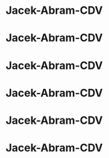 # Jacek-Abram-CDV
# Jacek-Abram-CDV
# Jacek-Abram-CDV
# Jacek-Abram-CDV
# Jacek-Abram-CDV
# Jacek-Abram-CDV
